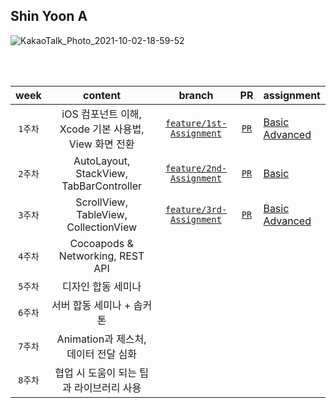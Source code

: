 ## Shin Yoon A 

![KakaoTalk_Photo_2021-10-02-18-59-52](https://user-images.githubusercontent.com/55099365/135711597-5ab7e5b5-b74a-4f6e-a5a2-50b5f8534ec6.png)

<br/> <br/>

| week | content | branch | PR | assignment |
|:------:|:------:|:------:|:------:|------|
|`1주차`| iOS 컴포넌트 이해, Xcode 기본 사용법, View 화면 전환| [`feature/1st-Assignment`](https://github.com/29th-WE-SOPT-iOS-Part/ShinYunA/tree/feature/1st-Assignment) | [`PR`](https://github.com/29th-WE-SOPT-iOS-Part/ShinYunA/pull/5)  | [Basic](https://github.com/29th-WE-SOPT-iOS-Part/ShinYunA/blob/feature/second-seminar/README/Assignment1-Basic.md) <br/> [Advanced](https://github.com/29th-WE-SOPT-iOS-Part/ShinYunA/blob/feature/second-seminar/README/Assignment1-Advanced.md) |
|`2주차`| AutoLayout, StackView, TabBarController | [`feature/2nd-Assignment`](https://github.com/29th-WE-SOPT-iOS-Part/ShinYunA/tree/feature/2nd-Assignment)| [`PR`](https://github.com/29th-WE-SOPT-iOS-Part/ShinYunA/pull/11) | [Basic](https://github.com/29th-WE-SOPT-iOS-Part/ShinYunA/blob/feature/2nd-Assignment/README/Assignment2.md) |
|`3주차`| ScrollView, TableView, CollectionView | [`feature/3rd-Assignment`](https://github.com/29th-WE-SOPT-iOS-Part/ShinYunA/tree/feature/3rd-Assignment)| [`PR`](https://github.com/29th-WE-SOPT-iOS-Part/ShinYunA/pull/14) | [Basic](https://github.com/29th-WE-SOPT-iOS-Part/ShinYunA/blob/feature/3rd-Assignment/README/Assignment3-Basic.md) <br/> [Advanced](https://github.com/29th-WE-SOPT-iOS-Part/ShinYunA/blob/feature/3rd-Assignment/README/Assignment3-Advanced.md) |
|`4주차`| Cocoapods & Networking, REST API | | | |
|`5주차`| 디자인 합동 세미나 | | | |
|`6주차`| 서버 합동 세미나 + 솝커톤 | | | |
|`7주차`| Animation과 제스처, 데이터 전달 심화 | | | |
|`8주차`| 협업 시 도움이 되는 팁과 라이브러리 사용 | | | |
